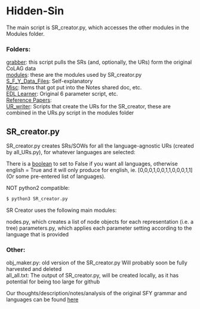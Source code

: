 # Hidden-Sin
The main script is SR_creator.py, which accesses the other modules in the Modules folder.

### Folders:  
[grabber](https://github.com/rofgh/Hidden-Sin/tree/master/grabber): this script pulls the SRs (and, optionally, the URs) form the original CoLAG data  
[modules](https://github.com/rofgh/Hidden-Sin/tree/master/modules): these are the modules used by SR_creator.py  
[S_F_Y_Data_Files](https://github.com/rofgh/Hidden-Sin/tree/master/S_F_Y_Data_Files): Self-explanatory  
[Misc](https://github.com/rofgh/Hidden-Sin/tree/master/Misc): Items that got put into the Notes shared doc, etc.  
[EDL Learner](https://github.com/rofgh/Hidden-Sin/tree/master/EDL%20Learner): Original 6 parameter script, etc.  
[Reference Papers](https://github.com/rofgh/Hidden-Sin/tree/master/Reference%20Papers):   
[UR_writer](https://github.com/rofgh/Hidden-Sin/tree/master/UR_writer):  Scripts that create the URs for the SR_creator, these are combined in the URs.py script in the modules folder  

## SR_creator.py
SR_creator.py creates SRs/SOWs for all the language-agnostic URs (created by all_URs.py), for whatever languages are selected:

There is a [boolean](https://github.com/rofgh/Hidden-Sin/blob/434a7e9c970c35f01e21bf55bc15415f6532940e/SR_creator.py#L12) to set to False if you want all languages, otherwise english = True and it will only produce for english, ie. [0,0,0,1,0,0,1,1,0,0,0,1,1] (Or some pre-entered list of languages).

NOT python2 compatible:
```bash
$ python3 SR_creator.py
```

SR Creator uses the following main modules:

nodes.py, which creates a list of node objects for each representation (i.e. a tree)
parameters.py, which applies each parameter setting according to the language that is provided

### Other:
obj_maker.py: old version of the SR_creator.py  Will probably soon be fully harvested and deleted  
all_all.txt: The output of SR_creator.py, will be created locally, as it has potential for being too large for github

Our thoughts/description/notes/analysis of the original SFY grammar and languages can be found [here](https://docs.google.com/document/d/1J_fS85IQWB9MPXB96ccHrKF_JHXn44iVyyemQOeFJQo/edit?usp=sharing)


